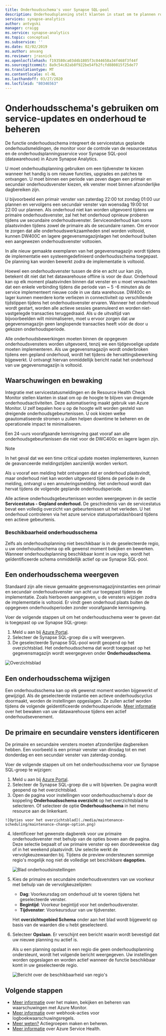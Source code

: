 ```yaml
---
title: Onderhoudsschema's voor Synapse SQL-pool
description: Onderhoudsplanning stelt klanten in staat om te plannen rond de noodzakelijke geplande onderhoudsgebeurtenissen die Azure Synapse Analytics gebruikt om nieuwe functies, upgrades en patches uit te rollen.
services: synapse-analytics
author: antvgski
manager: craigg
ms.service: synapse-analytics
ms.topic: conceptual
ms.subservice: ''
ms.date: 02/02/2019
ms.author: anvang
ms.reviewer: jrasnick
ms.openlocfilehash: f193580ca03d4b1805f3c044658a34f468f3f44f
ms.sourcegitcommit: 8a9c54c82ab8f922be54fb2fcfd880815f25de77
ms.translationtype: MT
ms.contentlocale: nl-NL
ms.lasthandoff: 03/27/2020
ms.locfileid: "80346563"
---
```

# <a name="use-maintenance-schedules-to-manage-service-updates-and-maintenance"></a>Onderhoudsschema's gebruiken om service-updates en onderhoud te beheren

De functie onderhoudsschema integreert de servicestatus geplande onderhoudsmeldingen, de monitor voor de controle van de resourcestatus en de onderhoudsplanningsservice voor Synapse SQL-pool (datawarehouse) in Azure Synapse Analytics. 

U moet onderhoudsplanning gebruiken om een tijdvenster te kiezen wanneer het handig is om nieuwe functies, upgrades en patches te ontvangen. U moet binnen een periode van zeven dagen een primair en secundair onderhoudsvenster kiezen, elk venster moet binnen afzonderlijke dagbereiken zijn.

U bijvoorbeeld een primair venster van zaterdag 22:00 tot zondag 01:00 uur plannen en vervolgens een secundair venster van woensdag 19:00 tot 22:00 uur plannen. Als onderhoud niet kan worden uitgevoerd tijdens uw primaire onderhoudsvenster, zal het het onderhoud opnieuw proberen tijdens uw secundaire onderhoudsvenster. Serviceonderhoud kan soms plaatsvinden tijdens zowel de primaire als de secundaire ramen. Om ervoor te zorgen dat alle onderhoudswerkzaamheden snel worden voltooid, kunnen DW400C en lagere gegevensmagazijnlagen het onderhoud buiten een aangewezen onderhoudsvenster voltooien.

In alle nieuw gemaakte exemplaren van het gegevensmagazijn wordt tijdens de implementatie een systeemgedefinieerd onderhoudsschema toegepast. De planning kan worden bewerkt zodra de implementatie is voltooid.

Hoewel een onderhoudsvenster tussen de drie en acht uur kan zijn, betekent dit niet dat het datawarehouse offline is voor de duur. Onderhoud kan op elk moment plaatsvinden binnen dat venster en u moet verwachten dat een enkele verbinding tijdens die periode van ~ 5 -6 minuten als de service implementeert nieuwe code in uw data warehouse. DW400c en lager kunnen meerdere korte verliezen in connectiviteit op verschillende tijdstippen tijdens het onderhoudsvenster ervaren. Wanneer het onderhoud wordt gestart, worden alle actieve sessies geannuleerd en worden niet-vastgelegde transacties teruggedraaid. Als u de uitvaltijd van bijvoorbeelden wilt minimaliseren, moet u ervoor zorgen dat uw gegevensmagazijn geen langlopende transacties heeft vóór de door u gekozen onderhoudsperiode.

Alle onderhoudsbewerkingen moeten binnen de opgegeven onderhoudsvensters worden uitgevoerd, tenzij we een tijdgevoelige update moeten implementeren. Als uw gegevensmagazijn wordt onderbroken tijdens een gepland onderhoud, wordt het tijdens de hervattingsbewerking bijgewerkt. U ontvangt hiervan onmiddellijk bericht nadat het onderhoud van uw gegevensmagazijn is voltooid.

## <a name="alerts-and-monitoring"></a>Waarschuwingen en bewaking

Integratie met servicestatusmeldingen en de Resource Health Check Monitor stellen klanten in staat om op de hoogte te blijven van dreigende onderhoudsactiviteiten. Deze automatisering maakt gebruik van Azure Monitor. U zelf bepalen hoe u op de hoogte wilt worden gesteld van dreigende onderhoudsgebeurtenissen. U ook kiezen welke geautomatiseerde stromen u zullen helpen downtime te beheren en de operationele impact te minimaliseren.

Een 24-uurs voorafgaande kennisgeving gaat vooraf aan alle onderhoudsgebeurtenissen die niet voor de DWC400c en lagere lagen zijn.

> [!NOTE]
> In het geval dat we een time critical update moeten implementeren, kunnen de geavanceerde meldingstijden aanzienlijk worden verkort.

Als u vooraf een melding hebt ontvangen dat er onderhoud plaatsvindt, maar onderhoud niet kan worden uitgevoerd tijdens de periode in de melding, ontvangt u een annuleringsmelding. Het onderhoud wordt dan hervat tijdens de volgende geplande onderhoudsperiode.

Alle actieve onderhoudsgebeurtenissen worden weergegeven in de sectie **Servicestatus - Gepland onderhoud.** De geschiedenis van de servicestatus bevat een volledig overzicht van gebeurtenissen uit het verleden. U het onderhoud controleren via het azure service statusportaldashboard tijdens een actieve gebeurtenis.

### <a name="maintenance-schedule-availability"></a>Beschikbaarheid onderhoudsschema

Zelfs als onderhoudsplanning niet beschikbaar is in de geselecteerde regio, u uw onderhoudsschema op elk gewenst moment bekijken en bewerken. Wanneer onderhoudsplanning beschikbaar komt in uw regio, wordt het geïdentificeerde schema onmiddellijk actief op uw Synapse SQL-pool.

## <a name="view-a-maintenance-schedule"></a>Een onderhoudsschema weergeven 

Standaard zijn alle nieuw gemaakte gegevensmagazijninstanties een primair en secundair onderhoudsvenster van acht uur toegepast tijdens de implementatie. Zoals hierboven aangegeven, u de vensters wijzigen zodra de implementatie is voltooid. Er vindt geen onderhoud plaats buiten de opgegeven onderhoudsperioden zonder voorafgaande kennisgeving.

Voer de volgende stappen uit om het onderhoudsschema weer te geven dat is toegepast op uw Synapse SQL-groep:

1.    Meld u aan bij [Azure Portal](https://portal.azure.com/).
2.    Selecteer de Synapse SQL-groep die u wilt weergeven. 
3.    De geselecteerde Synapse SQL-pool wordt geopend op het overzichtsblad. Het onderhoudsschema dat wordt toegepast op het gegevensmagazijn wordt weergegeven onder **Onderhoudsschema**.

![Overzichtsblad](./media/maintenance-scheduling/clear-overview-blade.PNG)

## <a name="change-a-maintenance-schedule"></a>Een onderhoudsschema wijzigen 

Een onderhoudsschema kan op elk gewenst moment worden bijgewerkt of gewijzigd. Als de geselecteerde instantie een actieve onderhoudscyclus doormaakt, worden de instellingen opgeslagen. Ze zullen actief worden tijdens de volgende geïdentificeerde onderhoudsperiode. [Meer informatie](../../service-health/resource-health-overview.md) over het bewaken van uw datawarehouse tijdens een actief onderhoudsevenement. 

## <a name="identifying-the-primary-and-secondary-windows"></a>De primaire en secundaire vensters identificeren

De primaire en secundaire vensters moeten afzonderlijke dagbereiken hebben. Een voorbeeld is een primair venster van dinsdag tot en met donderdag en een secundair venster van zaterdag-zondag.

Voer de volgende stappen uit om het onderhoudsschema voor uw Synapse SQL-groep te wijzigen:
1.    Meld u aan bij [Azure Portal](https://portal.azure.com/).
2.    Selecteer de Synapse SQL-groep die u wilt bijwerken. De pagina wordt geopend op het overzichtsblad. 
3.    Open de pagina voor instellingen voor onderhoudsschema's door de koppeling **Onderhoudsschema overzicht** op het overzichtsblad te selecteren. Of selecteer de optie **Onderhoudsschema** in het menu resource aan de linkerkant.  

    ![Opties voor het overzichtsblad](./media/maintenance-scheduling/maintenance-change-option.png)

4. Identificeer het gewenste dagbereik voor uw primaire onderhoudsvenster met behulp van de opties boven aan de pagina. Deze selectie bepaalt of uw primaire venster op een doordeweekse dag of in het weekend plaatsvindt. Uw selectie werkt de vervolgkeuzewaarden bij. Tijdens de preview ondersteunen sommige regio's mogelijk nog niet de volledige set beschikbare **dagopties.**

   ![Blad onderhoudsinstellingen](./media/maintenance-scheduling/maintenance-settings-page.png)

5. Kies de primaire en secundaire onderhoudsvensters van uw voorkeur met behulp van de vervolgkeuzelijsten:
   - **Dag**: Voorkeursdag om onderhoud uit te voeren tijdens het geselecteerde venster.
   - **Begintijd**: Voorkeur begintijd voor het onderhoudsvenster.
   - **Tijdvenster**: Voorkeursduur van uw tijdvenster.

   Het **overzichtsgebied Schema** onder aan het blad wordt bijgewerkt op basis van de waarden die u hebt geselecteerd. 
  
6. Selecteer **Opslaan**. Er verschijnt een bericht waarin wordt bevestigd dat uw nieuwe planning nu actief is. 

   Als u een planning opslaat in een regio die geen onderhoudsplanning ondersteunt, wordt het volgende bericht weergegeven. Uw instellingen worden opgeslagen en worden actief wanneer de functie beschikbaar komt in uw geselecteerde regio.    

   ![Bericht over de beschikbaarheid van regio's](./media/maintenance-scheduling/maintenance-not-active-toast.png)

## <a name="next-steps"></a>Volgende stappen
- [Meer informatie](../../azure-monitor/platform/alerts-metric.md) over het maken, bekijken en beheren van waarschuwingen met Azure Monitor.
- [Meer informatie](../..//azure-monitor/platform/alerts-log-webhook.md) over webhook-acties voor logboekwaarschuwingsregels.
- [Meer weten?](../..//azure-monitor/platform/action-groups.md) Actiegroepen maken en beheren.
- [Meer informatie](../../service-health/service-health-overview.md) over Azure Service Health.
